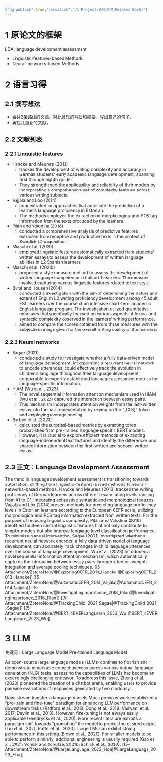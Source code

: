 ```yaml
---
{"dg-publish":true,"permalink":"/1-Project/语言习得/Related Work/"}
---
```


# 1 原论文的框架
LDA: language development assessment
- Linguistic-features-based Methods
- Neural-networks-based Methods
# 2 语言习得
## 2.1 撰写想法
- 合并2条路线的文章，对比师兄的写法和摘要，写出自己的句子。
- 再找几篇新的文献。
## 2.2 文献列表
### 2.2.1 Linguistic features
- Hancke and Meurers (2013)
	- tracked the development of writing complexity and accuracy in German students’ early academic language development, spanning first through eighth grade.
	- They strengthened the applicability and reliability of their models by incorporating a comprehensive set of complexity features across various writing subjects.
- Vajjala and Lõo (2014)
	- concentrated on approaches that automate the prediction of a learner’s language proficiency in Estonian.
	- The methods employed the extraction of morphological and POS tag information from the texts produced by the learners.
- Pilán and Volodina (2018)
	- conducted a comprehensive analysis of predictive features extracted from receptive and productive texts in the context of Swedish L2 acquisition.
- Miaschi et al. (2020)
	- employed linguistic features automatically extracted from students’ written essays to assess the development of written language abilities in L2 Spanish learners.
- Miaschi et al. (2021b)
	- proposed a style measure method to assess the development of written language competence in Italian L1 learners. The measure involved capturing various linguistic features related to text style.
- Bulté and Housen (2014)
	- conducted a investigation with the aim of determining the nature and extent of English L2 writing proficiency development among 45 adult ESL learners over the course of an intensive short-term academic English language program. The investigation utilized quantitative measures that specifically focused on various aspects of lexical and syntactic complexity observed in the learners’ writing performance.
	- aimed to compare the scores obtained from these measures with the subjective ratings given for the overall writing quality of the learners.
### 2.2.2 Neural networks
- Sagae (2021)
	- conducted a study to investigate whether a fully data-driven model of language development, incorporating a recurrent neural network to encode utterances, could effectively track the evolution in children’s language throughout their language development, comparable to expertly established language assessment metrics for language-specific information.
- HIAM (Wu et al., 2023)
	- The novel sequential information attention mechanism used in HIAM (Wu et al., 2023) captured the interaction between essay pairs.
	- This mechanism incorporates attention weights from the last-written essay into the pair representation by relying on the “[CLS]" token and employing average pooling.
- Barbini et al. (2023)
	- calculated the surprisal-based metrics by extracting token probabilities from pre-trained language-specific BERT models.
	- However, it is crucial to explore efficient methods of extracting language-independent text features and identify the differences and shared information between the first-written and second-written essays.
## 2.3 正文：Language Development Assessment
The trend in language development assessment is transitioning towards automation, shifting from linguistic-features-based methods to neural-networks-based methods.
Hancke and Meurers (2013) tracked the writing proficiency of German learners across different exam rating levels ranging from A1 to C1, integrating exhaustive syntactic and morphological features.
Vajjala and Lõo (2014) present methods for predicting language proficiency levels in Estonian learners according to the European CEFR scale, utilizing morphological and POS tag information extracted from written texts.
For the purpose of reducing linguistic complexity, Pilán and Volodina (2018) identified fourteen central linguistic features that not only contribute to simpler models but also improve language level classification performance.
To minimize manual intervention, Sagae (2021) investigated whether a recurrent neural network encoder, a fully data-driven model of language development, can accurately track changes in child language utterances over the course of language development.
Wu et al. (2023) introduced a novel sequential information attention mechanism, which automatically captures the interaction between essay pairs through attention weights integration and average pooling techniques.
[[5-Attachment/ZoteroNote/@ExploringCEFR_2013_Hancke\|@ExploringCEFR_2013_Hancke]]
[[5-Attachment/ZoteroNote/@AutomaticCEFR_2014_Vajjala\|@AutomaticCEFR_2014_Vajjala]]
[[5-Attachment/ZoteroNote/@InvestigatingImportance_2018_Pilan\|@InvestigatingImportance_2018_Pilan]]
[[5-Attachment/ZoteroNote/@TrackingChild_2021_Sagae\|@TrackingChild_2021_Sagae]]
[[5-Attachment/ZoteroNote/@BERT_4EVERLangLearn_2023_Wu\|@BERT_4EVERLangLearn_2023_Wu]]
# 3 LLM
关键词：Large Language Model
Pre-trained Language Model



As open-source large language models (LLMs) continue to ﬂourish and demonstrate remarkable competitiveness across various natural language generation (NLG) tasks, assessing the capabilities of LLMs has become an exceedingly challenging endeavor. To address this issue, Zheng et al. (2023) pioneered the creation of a chatbot arena, enabling users to provide pairwise evaluations of responses generated by two randomly...

Downstream transfer in language models Much previous work established a “pre-train and fine-tune” paradigm for enhancing LLM performance on downstream tasks (Radford et al., 2018; Dong et al., 2019; Vaswani et al., 2017; Devlin et al., 2018). However, fine-tuning is not always easily applicable (Hendrycks et al., 2020). More recent literature exhibits a paradigm shift towards “prompting” the model to predict the desired output (Liu et al., 2021; Raffel et al., 2020). Large LMs can exhibit strong performance in this setting (Brown et al., 2020). For smaller models to be able to perform similarly, additional engineering is usually required (Gao et al., 2021; Schick and Schütze, 2021b; Schick et al., 2020).
[[5-Attachment/ZoteroNote/@LargeLanguage_2023_Hoa\|@LargeLanguage_2023_Hoa]]

